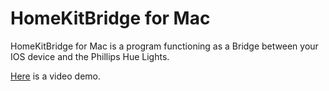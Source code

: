 HomeKitBridge for Mac
=============

HomeKitBridge for Mac is a program functioning as a Bridge between your IOS device and the Phillips Hue Lights.

[Here](http://instagram.com/p/qnIxZGjkiN/) is a video demo.
